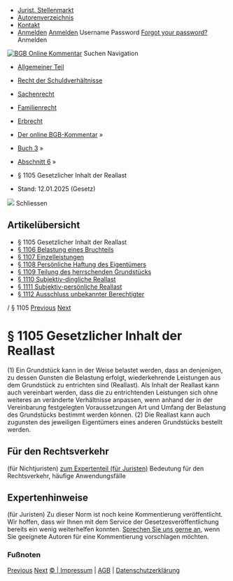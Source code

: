   * [Jurist. Stellenmarkt](https://bgb.kommentar.de/Buch-3/Abschnitt-6/</job-board> "Jurist. Stellenmarkt")
  * [Autorenverzeichnis](https://bgb.kommentar.de/Buch-3/Abschnitt-6/</Autorenverzeichnis> "Autorenverzeichnis")
  * [Kontakt](https://bgb.kommentar.de/Buch-3/Abschnitt-6/</Kontakt>)
  * [Anmelden](https://bgb.kommentar.de/Buch-3/Abschnitt-6/<#login> "show login form") [Anmelden](https://bgb.kommentar.de/Buch-3/Abschnitt-6/<#> "hide login form") Username Password
[Forgot your password?](https://bgb.kommentar.de/Buch-3/Abschnitt-6/</user/forgotpassword>) Anmelden 


[![BGB Online Kommentar](https://bgb.kommentar.de/extension/bgb/design/bgb/images/logo.png)](https://bgb.kommentar.de/Buch-3/Abschnitt-6/</> "BGB Online Kommentar")
Suchen
Navigation
  * [Allgemeiner Teil](https://bgb.kommentar.de/Buch-3/Abschnitt-6/</Buch-1>)
  * [Recht der Schuldverhältnisse](https://bgb.kommentar.de/Buch-3/Abschnitt-6/</Buch-2>)
  * [Sachenrecht](https://bgb.kommentar.de/Buch-3/Abschnitt-6/</Buch-3>)
  * [Familienrecht](https://bgb.kommentar.de/Buch-3/Abschnitt-6/</Buch-4>)
  * [Erbrecht](https://bgb.kommentar.de/Buch-3/Abschnitt-6/</Buch-5>)


  * [Der online BGB-Kommentar](https://bgb.kommentar.de/Buch-3/Abschnitt-6/</>) »
  * [Buch 3](https://bgb.kommentar.de/Buch-3/Abschnitt-6/</Buch-3>) »
  * [Abschnitt 6](https://bgb.kommentar.de/Buch-3/Abschnitt-6/</Buch-3/Abschnitt-6>) »
  * § 1105 Gesetzlicher Inhalt der Reallast 
  * Stand: 12.01.2025 (Gesetz) 


![](https://vg01.met.vgwort.de/na/1c9909529ead4f509072c06d9081a7d5)
Schliessen 
## Artikelübersicht
  * § 1105 Gesetzlicher Inhalt der Reallast 
  * [ § 1106 Belastung eines Bruchteils ](https://bgb.kommentar.de/Buch-3/Abschnitt-6/</Buch-3/Abschnitt-6/Belastung-eines-Bruchteils>)
  * [ § 1107 Einzelleistungen ](https://bgb.kommentar.de/Buch-3/Abschnitt-6/</Buch-3/Abschnitt-6/Einzelleistungen>)
  * [ § 1108 Persönliche Haftung des Eigentümers ](https://bgb.kommentar.de/Buch-3/Abschnitt-6/</Buch-3/Abschnitt-6/Persoenliche-Haftung-des-Eigentuemers>)
  * [ § 1109 Teilung des herrschenden Grundstücks ](https://bgb.kommentar.de/Buch-3/Abschnitt-6/</Buch-3/Abschnitt-6/Teilung-des-herrschenden-Grundstuecks>)
  * [ § 1110 Subjektiv-dingliche Reallast ](https://bgb.kommentar.de/Buch-3/Abschnitt-6/</Buch-3/Abschnitt-6/Subjektiv-dingliche-Reallast>)
  * [ § 1111 Subjektiv-persönliche Reallast ](https://bgb.kommentar.de/Buch-3/Abschnitt-6/</Buch-3/Abschnitt-6/Subjektiv-persoenliche-Reallast>)
  * [ § 1112 Ausschluss unbekannter Berechtigter ](https://bgb.kommentar.de/Buch-3/Abschnitt-6/</Buch-3/Abschnitt-6/Ausschluss-unbekannter-Berechtigter>)


/ § 1105 
[Previous](https://bgb.kommentar.de/Buch-3/Abschnitt-6/</Buch-3/Abschnitt-5/Ausschluss-unbekannter-Berechtigter> "§ 1104 Ausschluss unbekannter Berechtigter") [Next](https://bgb.kommentar.de/Buch-3/Abschnitt-6/</Buch-3/Abschnitt-6/Belastung-eines-Bruchteils> "§ 1106 Belastung eines Bruchteils")
# § 1105 Gesetzlicher Inhalt der Reallast
(1) Ein Grundstück kann in der Weise belastet werden, dass an denjenigen, zu dessen Gunsten die Belastung erfolgt, wiederkehrende Leistungen aus dem Grundstück zu entrichten sind (Reallast). Als Inhalt der Reallast kann auch vereinbart werden, dass die zu entrichtenden Leistungen sich ohne weiteres an veränderte Verhältnisse anpassen, wenn anhand der in der Vereinbarung festgelegten Voraussetzungen Art und Umfang der Belastung des Grundstücks bestimmt werden können.
(2) Die Reallast kann auch zugunsten des jeweiligen Eigentümers eines anderen Grundstücks bestellt werden.
## Für den Rechtsverkehr 
(für Nichtjuristen)
[zum Expertenteil (für Juristen)](https://bgb.kommentar.de/Buch-3/Abschnitt-6/<#expertenhinweise>)
Bedeutung für den Rechtsverkehr, häufige Anwendungsfälle
## Expertenhinweise
(für Juristen)
Zu dieser Norm ist noch keine Kommentierung veröffentlicht. Wir hoffen, dass wir Ihnen mit dem Service der Gesetzesveröffentlichung bereits ein wenig weiterhelfen konnten. [Sprechen Sie uns gerne an](https://bgb.kommentar.de/Buch-3/Abschnitt-6/</Kontakt>), wenn Sie geeignete Autoren für eine Kommentierung vorschlagen möchten. 
### Fußnoten
[Previous](https://bgb.kommentar.de/Buch-3/Abschnitt-6/</Buch-3/Abschnitt-5/Ausschluss-unbekannter-Berechtigter> "§ 1104 Ausschluss unbekannter Berechtigter") [Next](https://bgb.kommentar.de/Buch-3/Abschnitt-6/</Buch-3/Abschnitt-6/Belastung-eines-Bruchteils> "§ 1106 Belastung eines Bruchteils")
[© | Impressum](https://bgb.kommentar.de/Buch-3/Abschnitt-6/</Kontakt>) | [AGB](https://bgb.kommentar.de/Buch-3/Abschnitt-6/</AGB>) | [Datenschutzerklärung](https://bgb.kommentar.de/Buch-3/Abschnitt-6/</Datenschutzerklaerung-fuer-Leser>)
